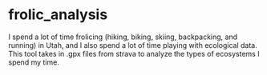 # frolic_analysis
I spend a lot of time frolicing (hiking, biking, skiing, backpacking, and running) in Utah, and I also spend a lot of time playing with ecological data. This tool takes in .gpx files from strava to analyze the types of ecosystems I spend my time.
